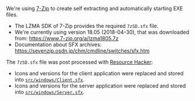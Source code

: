 We're using [7-Zip](https://www.7-zip.org/) to create self extracting and automatically starting EXE files. 

-   The LZMA SDK of 7-Zip provides the required `7zSD.sfx` file. 
-   We're currently using version 18.05 (2018-04-30), that was downloaded from: 
    <https://www.7-zip.org/a/lzma1805.7z>
-   Documentation about SFX archives: 
    <https://sevenzip.osdn.jp/chm/cmdline/switches/sfx.htm>

The `7zSD.sfx` file was post processed with [Resource Hacker](http://angusj.com/resourcehacker/):

-   Icons and versions for the client application were replaced and stored into 
    [`src/windows/Client.sfx`](../../src/windows/Client.sfx).
-   Icons and versions for the server application were replaced and stored into 
    [`src/windows/Server.sfx`](../../src/windows/Server.sfx).
